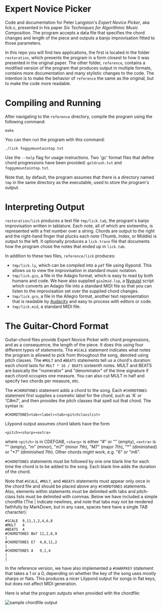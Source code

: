 # Expert Novice Picker

Code and documentation for Peter Langston's *Expert Novice Picker*, aka lick.c, presented in his paper *Six Techniques for Algorithmic Music Composition*. The program accepts a data file that specifies the chord changes and length of the piece and outputs a banjo improvisation fitted to those parameters.

In this repo you will find two applications, the first is located in the folder `restoration`, which presents the program in a form closest to how it was presented in the original paper. The other folder, `reference`, contains a modified version of the program that produces output in multiple formats, contains more documentation and many stylistic changes to the code. The intention is to make the behavior of `reference` the same as the original, but to make the code more readable.

# Compiling and Running

After navigating to the `reference` directory, compile the program using the following command:

	make
    
You can then run the program with this command:

    ./lick foggymountaintop.txt
    
Use the `--help` flag for usage instructions. Two 'gc' format files that define chord progressions have been provided: `goldrush.txt` and `foggymountaintop.txt`.

Note that, by default, the program assumes that there is a directory named `tmp` in the same directory as the executable, used to store the program's output.

# Interpreting Output

`restoration/lick` produces a text file `tmp/lick.tab`, the program's banjo improvisation written in tablature. Each note, all of which are sixteenths, is represented with a fret number over a string. Chords are output to the right and the right-hand finger that plucks each note (Thumb, Index, or Middle) is output to the left. It optionally produces a `lick.trace` file that documents how the program chose the notes that ended up in `lick.tab`.

In addition to these two files, `reference/lick` produces:

- `tmp/lick.ly`, which can be compiled into a `pdf` file using lilypond. This allows us to view the improvisation in standard music notation.
- `tmp/lick.gio`, a file in the Adagio format, which is easy to read by both humans and code. We have also supplied `gio2mid.lsp`, a [Nyquist](https://www.cs.cmu.edu/~music/nyquist/) script which converts an Adagio file into a standard MIDI file so that you can listen to the improvisation set over the supplied chord changes.
- `tmp/lick.gro`, a file in the Allegro format, another text representation that is readable by [Audacity](https://audacityteam.org) and easy to process with editors or code.
- `tmp/lick.mid`, a standard MIDI file.

# The Guitar-Chord Format

Guitar-chord files provide Expert Novice Picker with chord progressions, and as a consequence, the length of the piece. It does this using four different types of statements. The `#SCALE` statement indicates what notes the program is allowed to pick from throughout the song, denoted using pitch classes. The `#MULT` and `#BEATS` statements tell us a chord's duration: each chord lasts for `MULT * 16 / BEATS` sixteenth notes. MULT and BEATS are basically the "numerator" and "denominator" of the time signature if each chord occupies one measure. You can also cut MULT in half and specify two chords per measure, etc.

The `#CHORDTONES` statement adds a chord to the song. Each `#CHORDTONES` statement first supplies a cosmetic label for the chord, such as 'A' or 'C#m7', and then provides the pitch classes that spell out that chord. The syntax is:

    #CHORDTONES<tab><label><tab><pitchclasslist>

Lilypond output assumes chord labels have the form

    <pitch><sharp><extra>

where `<pitch>` is in CDEFGAB, `<sharp>` is either "#" or "" (empty), `<extra>` is "" (empty), "m" (minor), "m7" (minor 7th), "M7" (major 7th), "*" (diminished) or "*7" (diminished 7th). Other chords *might* work, e.g. "6" or "m6".
    
`#CHORDTONES` statements must be followed by one one blank line for each time the chord is to be added to the song. Each blank line adds the duration of the chord.

Note that `#SCALE`, `#MULT`, and `#BEATS` statements must appear only once in the chord file and should be placed above any `#CHORDTONES` statements. Also, elements within statements must be delimited with tabs and pitch-class lists must be delimited with commas. Below we have included a simple chordfile (The | indicate newlines, and note that tabs may not be rendered faithfully by MarkDown, but in any case, spaces here have a single TAB character):

	#SCALE	9,11,1,2,4,6,8
	#MULT	4
	#BEATS	4
	#CHORDTONES	Bm7	11,2,6,9
	|
	#CHORDTONES	E7	4,8,11,2
	|
	#CHORDTONES	A	9,1,4
	|
	|

In the reference version, we have also implemented a `#SHARPKEY` statement that takes a 1 or a 0, depending on whether the key of the song uses mostly sharps or flats. This produces a nicer Lilypond output for songs in flat keys, but does not affect MIDI generation.

Here is what the program outputs when provided with the chordfile:

![sample chordfile output](https://raw.githubusercontent.com/vineshsridhar/Expert-Novice-Picker/main/figures/ii%20V.png)





